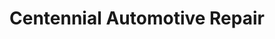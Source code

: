 ---
title: "Centennial Automotive Repair"
url: /louisville/centennial-automotive-repair/
shop: car repair
---